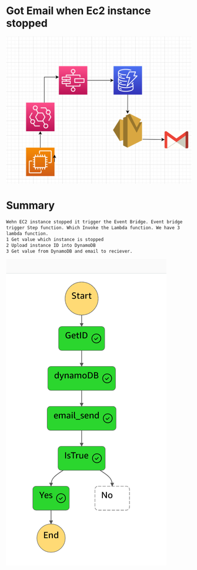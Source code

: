 # Got Email when Ec2 instance stopped
![alt](./asset/diagram.png)

# Summary
    Wehn EC2 instance stopped it trigger the Event Bridge. Event bridge trigger Step function. Which Invoke the Lambda function. We have 3 lambda function.
    1 Get value which instance is stopped
    2 Upload instance ID into DynamoDB
    3 Get value from DynamoDB and email to reciever.
![alt](./asset/stepfunction.png)



